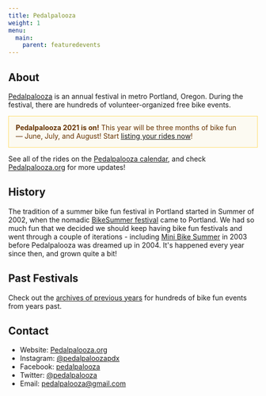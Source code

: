 ```yaml
---
title: Pedalpalooza
weight: 1
menu:
  main:
    parent: featuredevents
---
```

## About

[Pedalpalooza](https://www.pedalpalooza.org/) is an annual festival in metro Portland, Oregon.  During the festival, there are hundreds of volunteer-organized free bike events.

<p style="padding: 1em; color: #663300; border: 1px solid #FFDD66; background: #FCFAF2;"><strong>Pedalpalooza 2021 is on!</strong> This year will be three months of bike fun — June, July, and August! Start <a href="/addevent/">listing your rides now</a>!</p>

See all of the rides on the [Pedalpalooza calendar](/pedalpalooza-calendar/), and check [Pedalpalooza.org](https://www.pedalpalooza.org/) for more updates!

## History

 The tradition of a summer bike fun festival in Portland started in Summer of 2002, when the nomadic [BikeSummer festival](http://criticalmass.wikia.com/wiki/Bike_Summer!) came to Portland.  We had so much fun that we decided we should keep having bike fun festivals and went through a couple of iterations - including [Mini Bike Summer](/archive/pedalpalooza/pedalpalooza-2003/) in 2003 before Pedalpalooza was dreamed up in 2004. It's happened every year since then, and grown quite a bit!

## Past Festivals

Check out the [archives of previous years](/archive/pedal-palooza-archives/) for hundreds of bike fun events from years past.

## Contact

* Website: [Pedalpalooza.org](https://www.pedalpalooza.org/)
* Instagram: [@pedalpaloozapdx](https://www.instagram.com/pedalpaloozapdx/)
* Facebook: [pedalpalooza](https://www.facebook.com/pedalpalooza)
* Twitter: [@pedalpalooza](https://twitter.com/pedalpalooza/)
* Email: [pedalpalooza@gmail.com](mailto:pedalpalooza@gmail.com)
